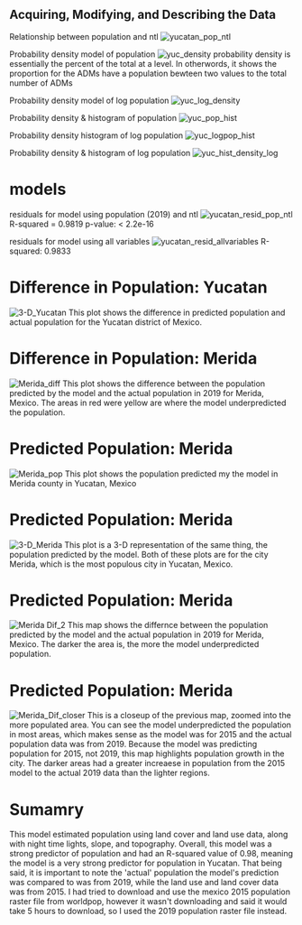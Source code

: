 ## Acquiring, Modifying, and Describing the Data

Relationship between population and ntl
![yucatan_pop_ntl](yucatan.png)

Probability density model of population
![yuc_density](yucatan_density.png)
probability density is essentially the percent of the total at a level. In otherwords, it shows the proportion for the ADMs have a population bewteen two values to the total number of ADMs

Probability density model of log population
![yuc_log_density](yucatan_density_log.png)

Probability density & histogram of population
![yuc_pop_hist](yucatan_pop_both.png)

Probability density histogram of log population
![yuc_logpop_hist](yucatan_pop19_hist.png)

Probability density & histogram of log population
![yuc_hist_density_log](yucatan_pop_both_log.png)

# models
residuals for model using population (2019) and ntl
![yucatan_resid_pop_ntl](yucatan_resid_pop19.png)
R-squared = 0.9819
p-value: < 2.2e-16

residuals for model using all variables
![yucatan_resid_allvariables](yucatan_resid_all.png)
R-squared:  0.9833

# Difference in Population: Yucatan
![3-D_Yucatan](Screenshot(73).png)
This plot shows the difference in predicted population and actual population for the Yucatan district of Mexico.

# Difference in Population: Merida
![Merida_diff](merida_diff.png)
This plot shows the difference between the population predicted by the model and the actual population in 2019 for Merida, Mexico. The areas in red were yellow are where the model underpredicted the population.

# Predicted Population: Merida
![Merida_pop](merida_pop.png)
This plot shows the population predicted my the model in Merida county in Yucatan, Mexico

# Predicted Population: Merida
![3-D_Merida](Screenshot(74).png)
This plot is a 3-D representation of the same thing, the population predicted by the model. Both of these plots are for the city Merida, which is the most populous city in Yucatan, Mexico.

# Predicted Population: Merida
![Merida Dif_2](Rplot01.png)
This map shows the differnce between the population predicted by the model and the actual population in 2019 for Merida, Mexico. The darker the area is, the more the model underpredicted population.

# Predicted Population: Merida
![Merida_Dif_closer](Rplot02.png) 
This is a closeup of the previous map, zoomed into the more populated area. You can see the model underpredicted the population in most areas, which makes sense as the model was for 2015 and the actual population data was from 2019. Because the model was predicting population for 2015, not 2019, this map highlights population growth in the city. The darker areas had a greater increaese in population from the 2015 model to the actual 2019 data than the lighter regions.

# Sumamry
This model estimated population using land cover and land use data, along with night time lights, slope, and topography. Overall, this model was a strong predictor of population and had an R-squared value of 0.98, meaning the model is a very strong predictor for population in Yucatan. That being said, it is important to note the 'actual' population the model's prediction was compared to was from 2019, while the land use and land cover data was from 2015. I had tried to download and use the mexico 2015 population raster file from worldpop, however it wasn't downloading and said it would take 5 hours to download, so I used the 2019 population raster file instead.
